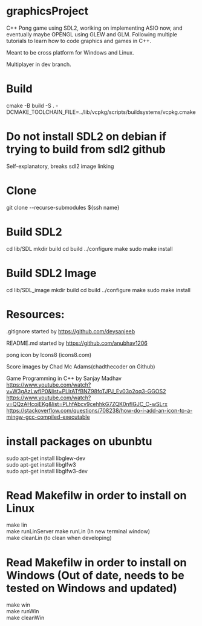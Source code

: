 # graphicsProject

C++ Pong game using SDL2, woriking on implementing ASIO now, and eventually maybe OPENGL using GLEW and GLM. Following multiple tutorials to learn how to code graphics and games in C++.

Meant to be cross platform for Windows and Linux.

Multiplayer in dev branch.

# Build

cmake -B build -S . -DCMAKE_TOOLCHAIN_FILE=../lib/vcpkg/scripts/buildsystems/vcpkg.cmake 

# Do not install SDL2 on debian if trying to build from sdl2 github

Self-explanatory, breaks sdl2 image linking

# Clone

git clone --recurse-submodules ${ssh name}

# Build SDL2

cd lib/SDL
mkdir build
cd build
../configure
make
sudo make install

# Build SDL2 Image

cd lib/SDL_image
mkdir build
cd build
../configure
make
sudo make install

# Resources:

.gitignore started by https://github.com/deysanjeeb

README.md started by https://github.com/anubhav1206

pong icon by Icons8 (icons8.com)

Score images by Chad Mc Adams(chadthecoder on Github)

Game Programming in C++ by Sanjay Madhav  
 https://www.youtube.com/watch?v=W3gAzLwfIP0&list=PLlrATfBNZ98foTJPJ_Ev03o2oq3-GGOS2  
 https://www.youtube.com/watch?v=QQzAHcojEKg&list=PLhfAbcv9cehhkG7ZQK0nfIGJC_C-wSLrx  
 https://stackoverflow.com/questions/708238/how-do-i-add-an-icon-to-a-mingw-gcc-compiled-executable

# install packages on ubunbtu

sudo apt-get install libglew-dev  
sudo apt-get install libglfw3  
sudo apt-get install libglfw3-dev

# Read Makefilw in order to install on Linux

make lin  
make runLinServer
make runLin (In new terminal window)  
make cleanLin (to clean when developing)

# Read Makefilw in order to install on Windows (Out of date, needs to be tested on Windows and updated)

make win  
make runWin  
make cleanWin
